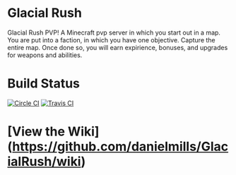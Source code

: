 # Glacial Rush
Glacial Rush PVP! A Minecraft pvp server in which you start out in a map. You are put into a faction, in which you have one objective. Capture the entire map. Once done so, you will earn expirience, bonuses, and upgrades for weapons and abilities.

# Build Status
[![Circle CI](https://circleci.com/gh/GlacialRush/GlacialServer/tree/master.svg?style=shield)](https://circleci.com/gh/GlacialRush/GlacialServer/tree/master)
[![Travis CI](https://travis-ci.org/GlacialRush/GlacialServer.svg)](https://travis-ci.org/GlacialRush/GlacialServer)

# [View the Wiki] (https://github.com/danielmills/GlacialRush/wiki)
